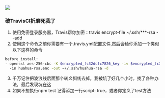 ![](https://www.travis-ci.org/MrGuang123/wx-pro-node.svg?branch=master)
### 破TravisCI折磨死我了
1. 使用免密登录服务器，Travis帮你加密：travis encrypt-file ~/.ssh/***-rsa --add
2. 使用这个命令之前你需要有一个.travis.yml配置文件,然后会给你添加一个类似以下这样的命令
```bash
before_install:
- openssl aes-256-cbc -K $encrypted_fc32dcfc7826_key -iv $encrypted_fc32dcfc7826_iv
  -in huahua-rsa.enc -out ~\/.ssh/huahua-rsa -d

```
3. 千万记住把波浪线后面那个转义斜线去掉，我被坑了好几个小时，找了各种办法，最后发现坑在这
4. 如果不想执行npm test  记得添加一行script: true，或者你定义了test方法